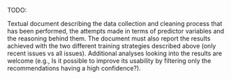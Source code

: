 TODO: 

Textual document describing the data collection and cleaning process that has been performed, the
attempts made in terms of predictor variables and the reasoning behind them. The document must also
report the results achieved with the two different training strategies described above (only recent issues
vs all issues). Additional analyses looking into the results are welcome (e.g., Is it possible to improve its
usability by filtering only the recommendations having a high confidence?).